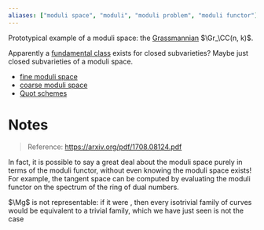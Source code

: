 ```yaml
---
aliases: ["moduli space", "moduli", "moduli problem", "moduli functor"]
---
```


Prototypical example of a moduli space: the [Grassmannian](Grassmannian.md)  $\Gr_\CC(n, k)$.

Apparently a [fundamental class](fundamental%20class) exists for closed subvarieties? Maybe just closed subvarieties of a moduli space.

- [fine moduli space](fine%20moduli%20space)
- [coarse moduli space](coarse%20moduli%20space)
- [Quot schemes](Quot%20schemes)

# Notes

> Reference: https://arxiv.org/pdf/1708.08124.pdf

In fact, it is possible to say a great deal about the moduli space purely in terms of the moduli functor, without even knowing the moduli space exists! For example, the tangent space can be computed by evaluating the moduli functor on the spectrum of the ring of dual numbers.

$\Mg$ is not representable: if it were , then every isotrivial family of curves would be equivalent to a trivial family, which we have just seen is not the case